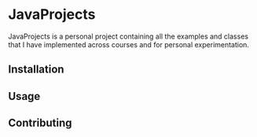 # JavaProjects

JavaProjects is a personal project containing all the examples and classes that I have implemented across courses and for personal experimentation.

## Installation


## Usage


## Contributing
